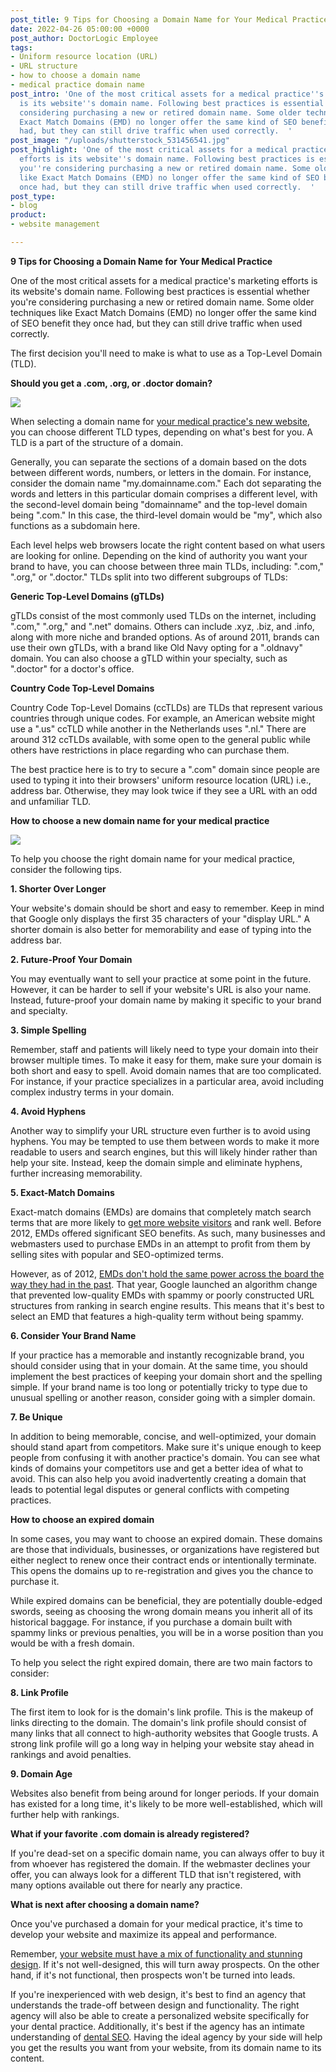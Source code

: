 ```yaml
---
post_title: 9 Tips for Choosing a Domain Name for Your Medical Practice
date: 2022-04-26 05:00:00 +0000
post_author: DoctorLogic Employee
tags:
- Uniform resource location (URL)
- URL structure
- how to choose a domain name
- medical practice domain name
post_intro: 'One of the most critical assets for a medical practice''s marketing efforts
  is its website''s domain name. Following best practices is essential whether you''re
  considering purchasing a new or retired domain name. Some older techniques like
  Exact Match Domains (EMD) no longer offer the same kind of SEO benefit they once
  had, but they can still drive traffic when used correctly.  '
post_image: "/uploads/shutterstock_531456541.jpg"
post_highlight: 'One of the most critical assets for a medical practice''s marketing
  efforts is its website''s domain name. Following best practices is essential whether
  you''re considering purchasing a new or retired domain name. Some older techniques
  like Exact Match Domains (EMD) no longer offer the same kind of SEO benefit they
  once had, but they can still drive traffic when used correctly.  '
post_type:
- blog
product:
- website management

---
```

**9 Tips for Choosing a Domain Name for Your Medical Practice**

One of the most critical assets for a medical practice's marketing efforts is its website's domain name. Following best practices is essential whether you're considering purchasing a new or retired domain name. Some older techniques like Exact Match Domains (EMD) no longer offer the same kind of SEO benefit they once had, but they can still drive traffic when used correctly.

The first decision you'll need to make is what to use as a Top-Level Domain (TLD).

**Should you get a .com, .org, or .doctor domain?**

![](/uploads/shutterstock_369323672.jpg)

When selecting a domain name for [your medical practice's new website](https://doctorlogic.com/blog/signs-your-medical-practice-needs-a-new-website), you can choose different TLD types, depending on what's best for you. A TLD is a part of the structure of a domain.

Generally, you can separate the sections of a domain based on the dots between different words, numbers, or letters in the domain. For instance, consider the domain name "my.domainname.com." Each dot separating the words and letters in this particular domain comprises a different level, with the second-level domain being "domainname" and the top-level domain being ".com." In this case, the third-level domain would be "my", which also functions as a subdomain here.

Each level helps web browsers locate the right content based on what users are looking for online. Depending on the kind of authority you want your brand to have, you can choose between three main TLDs, including: ".com," ".org," or ".doctor." TLDs split into two different subgroups of TLDs:

**Generic Top-Level Domains (gTLDs)**

gTLDs consist of the most commonly used TLDs on the internet, including ".com," ".org," and ".net" domains. Others can include .xyz, .biz, and .info, along with more niche and branded options. As of around 2011, brands can use their own gTLDs, with a brand like Old Navy opting for a ".oldnavy" domain. You can also choose a gTLD within your specialty, such as ".doctor" for a doctor's office.

**Country Code Top-Level Domains**

Country Code Top-Level Domains (ccTLDs) are TLDs that represent various countries through unique codes. For example, an American website might use a ".us" ccTLD while another in the Netherlands uses ".nl." There are around 312 ccTLDs available, with some open to the general public while others have restrictions in place regarding who can purchase them.

The best practice here is to try to secure a ".com" domain since people are used to typing it into their browsers' uniform resource location (URL) i.e., address bar. Otherwise, they may look twice if they see a URL with an odd and unfamiliar TLD.

**How to choose a new domain name for your medical practice**

![](/uploads/shutterstock_327528635.jpg)

To help you choose the right domain name for your medical practice, consider the following tips.

**1. Shorter Over Longer**

Your website's domain should be short and easy to remember. Keep in mind that Google only displays the first 35 characters of your "display URL." A shorter domain is also better for memorability and ease of typing into the address bar.

**2. Future-Proof Your Domain**

You may eventually want to sell your practice at some point in the future. However, it can be harder to sell if your website's URL is also your name. Instead, future-proof your domain name by making it specific to your brand and specialty.

**3. Simple Spelling**

Remember, staff and patients will likely need to type your domain into their browser multiple times. To make it easy for them, make sure your domain is both short and easy to spell. Avoid domain names that are too complicated. For instance, if your practice specializes in a particular area, avoid including complex industry terms in your domain.

**4. Avoid Hyphens**

Another way to simplify your URL structure even further is to avoid using hyphens. You may be tempted to use them between words to make it more readable to users and search engines, but this will likely hinder rather than help your site. Instead, keep the domain simple and eliminate hyphens, further increasing memorability.

**5. Exact-Match Domains**

Exact-match domains (EMDs) are domains that completely match search terms that are more likely to [get more website visitors](https://doctorlogic.com/blog/2019-07-29get-more-website-visitors.html) and rank well. Before 2012, EMDs offered significant SEO benefits. As such, many businesses and webmasters used to purchase EMDs in an attempt to profit from them by selling sites with popular and SEO-optimized terms.

However, as of 2012, [EMDs don't hold the same power across the board the way they had in the past](https://www.searchenginejournal.com/do-exact-match-domains-still-work/#close). That year, Google launched an algorithm change that prevented low-quality EMDs with spammy or poorly constructed URL structures from ranking in search engine results. This means that it's best to select an EMD that features a high-quality term without being spammy.

**6. Consider Your Brand Name**

If your practice has a memorable and instantly recognizable brand, you should consider using that in your domain. At the same time, you should implement the best practices of keeping your domain short and the spelling simple. If your brand name is too long or potentially tricky to type due to unusual spelling or another reason, consider going with a simpler domain.

**7. Be Unique**

In addition to being memorable, concise, and well-optimized, your domain should stand apart from competitors. Make sure it's unique enough to keep people from confusing it with another practice's domain. You can see what kinds of domains your competitors use and get a better idea of what to avoid. This can also help you avoid inadvertently creating a domain that leads to potential legal disputes or general conflicts with competing practices.

**How to choose an expired domain**

In some cases, you may want to choose an expired domain. These domains are those that individuals, businesses, or organizations have registered but either neglect to renew once their contract ends or intentionally terminate. This opens the domains up to re-registration and gives you the chance to purchase it.

While expired domains can be beneficial, they are potentially double-edged swords, seeing as choosing the wrong domain means you inherit all of its historical baggage. For instance, if you purchase a domain built with spammy links or previous penalties, you will be in a worse position than you would be with a fresh domain.

To help you select the right expired domain, there are two main factors to consider:

**8. Link Profile**

The first item to look for is the domain's link profile. This is the makeup of links directing to the domain. The domain's link profile should consist of many links that all connect to high-authority websites that Google trusts. A strong link profile will go a long way in helping your website stay ahead in rankings and avoid penalties.

**9. Domain Age**

Websites also benefit from being around for longer periods. If your domain has existed for a long time, it's likely to be more well-established, which will further help with rankings.

**What if your favorite .com domain is already registered?**

If you're dead-set on a specific domain name, you can always offer to buy it from whoever has registered the domain. If the webmaster declines your offer, you can always look for a different TLD that isn't registered, with many options available out there for nearly any practice.

**What is next after choosing a domain name?**

Once you've purchased a domain for your medical practice, it's time to develop your website and maximize its appeal and performance.

Remember, [your website must have a mix of functionality and stunning design](https://doctorlogic.com/blog/medical-website-must-have.html). If it's not well-designed, this will turn away prospects. On the other hand, if it's not functional, then prospects won't be turned into leads.

If you're inexperienced with web design, it's best to find an agency that understands the trade-off between design and functionality. The right agency will also be able to create a personalized website specifically for your dental practice. Additionally, it's best if the agency has an intimate understanding of [dental SEO](https://doctorlogic.com/blog/2019-12-25dental-seo-attract-more-patients.html). Having the ideal agency by your side will help you get the results you want from your website, from its domain name to its content.